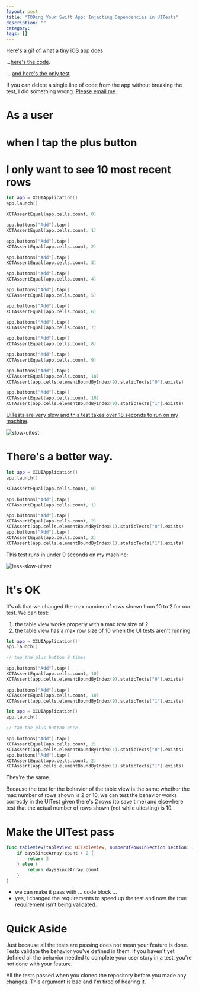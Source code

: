 ```yaml
---
layout: post
title: "TDDing Your Swift App: Injecting Dependencies in UITests"
description: ""
category: 
tags: []
---
```


[Here's a gif of what a tiny iOS app does](http://i.imgur.com/opT2jnr.gif).

...[here's the code](https://github.com/pachun/inject-dependencies-to-test-drive-swift-apps/tree/e3b9c9f4ee78dfad71a24a75c12d5bb5e4c937bb).

... [and here's the only test](https://github.com/pachun/inject-dependencies-to-test-drive-swift-apps/blob/e3b9c9f4ee78dfad71a24a75c12d5bb5e4c937bb/inject-dependencies-to-test-drive-swift-appsUITests/DaysSinceTests.swift).

If you can delete a single line of code from the app without breaking
the test, I did something wrong. [Please email me](mailto:nick@pachulski.me).

# As a user

# when I tap the plus button

# I only want to see 10 most recent rows

```swift
let app = XCUIApplication()
app.launch()

XCTAssertEqual(app.cells.count, 0)

app.buttons["Add"].tap()
XCTAssertEqual(app.cells.count, 1)

app.buttons["Add"].tap()
XCTAssertEqual(app.cells.count, 2)

app.buttons["Add"].tap()
XCTAssertEqual(app.cells.count, 3)

app.buttons["Add"].tap()
XCTAssertEqual(app.cells.count, 4)

app.buttons["Add"].tap()
XCTAssertEqual(app.cells.count, 5)

app.buttons["Add"].tap()
XCTAssertEqual(app.cells.count, 6)

app.buttons["Add"].tap()
XCTAssertEqual(app.cells.count, 7)

app.buttons["Add"].tap()
XCTAssertEqual(app.cells.count, 8)

app.buttons["Add"].tap()
XCTAssertEqual(app.cells.count, 9)

app.buttons["Add"].tap()
XCTAssertEqual(app.cells.count, 10)
XCTAssert(app.cells.elementBoundByIndex(9).staticTexts["0"].exists)

app.buttons["Add"].tap()
XCTAssertEqual(app.cells.count, 10)
XCTAssert(app.cells.elementBoundByIndex(9).staticTexts["1"].exists)
```

[UITests are very slow and this test takes over 18 seconds to run on my
machine](https://github.com/pachun/inject-dependencies-to-test-drive-swift-apps/blob/52eace7e3bbc8b3ccf5c30a22bcb61bdbf2d5b41/inject-dependencies-to-test-drive-swift-appsUITests/DaysSinceTests.swift).

![slow-uitest](http://i.imgur.com/wOMexgK.png)

# There's a better way.

```swift
let app = XCUIApplication()
app.launch()

XCTAssertEqual(app.cells.count, 0)

app.buttons["Add"].tap()
XCTAssertEqual(app.cells.count, 1)

app.buttons["Add"].tap()
XCTAssertEqual(app.cells.count, 2)
XCTAssert(app.cells.elementBoundByIndex(1).staticTexts["0"].exists)
app.buttons["Add"].tap()
XCTAssertEqual(app.cells.count, 2)
XCTAssert(app.cells.elementBoundByIndex(1).staticTexts["1"].exists)
```

This test runs in under 9 seconds on my machine:

![less-slow-uitest](http://i.imgur.com/TirQs0l.png)

# It's OK

It's ok that we changed the max number of rows shown from 10 to 2 for our test.
We can test:

1. the table view works properly with a max row size of 2
2. the table view has a max row size of 10 when the UI tests aren't running

```swift
let app = XCUIApplication()
app.launch()

// tap the plus button 9 times

app.buttons["Add"].tap()
XCTAssertEqual(app.cells.count, 10)
XCTAssert(app.cells.elementBoundByIndex(9).staticTexts["0"].exists)

app.buttons["Add"].tap()
XCTAssertEqual(app.cells.count, 10)
XCTAssert(app.cells.elementBoundByIndex(9).staticTexts["1"].exists)
```

```swift
let app = XCUIApplication()
app.launch()

// tap the plus button once

app.buttons["Add"].tap()
XCTAssertEqual(app.cells.count, 2)
XCTAssert(app.cells.elementBoundByIndex(1).staticTexts["0"].exists)
app.buttons["Add"].tap()
XCTAssertEqual(app.cells.count, 2)
XCTAssert(app.cells.elementBoundByIndex(1).staticTexts["1"].exists)
```

They're the same.

Because the test for the behavior of the table view is the same whether the max
number of rows shown is 2 or 10, we can test the behavior works correctly in the
UITest given there's 2 rows (to save time) and elsewhere test that the actual
number of rows shown (not while uitesting) is 10.

# Make the UITest pass

```swift
func tableView(tableView: UITableView, numberOfRowsInSection section: Int) -> Int {
    if daysSinceArray.count > 2 {
        return 2
    } else {
        return daysSinceArray.count
    }
}
```





* we can make it pass with ... code block ...
* yes, i changed the requirements to speed up the test and now 
the true requirement isn't being validated.

# Quick Aside

Just because all the tests are passing does not mean your feature is done. Tests
validate the behavior you've defined in them. If you haven't yet defined all the
behavior needed to complete your user story in a test, you're not done with your
feature.

All the tests passed when you cloned the repository before you made any changes.
This argument is bad and I'm tired of hearing it.

